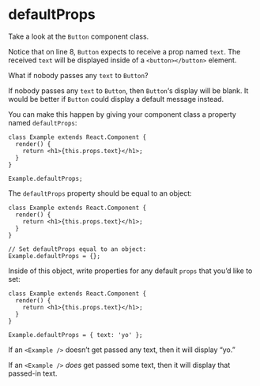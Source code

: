 # defaultProps

Take a look at the ``Button`` component class.

Notice that on line 8, ``Button`` expects to receive a prop named ``text``. The received ``text`` will be displayed inside of a ``<button></button>`` element.

What if nobody passes any ``text`` to ``Button``?

If nobody passes any ``text`` to ``Button``, then ``Button``‘s display will be blank. It would be better if ``Button`` could display a default message instead.

You can make this happen by giving your component class a property named ``defaultProps``:

```
class Example extends React.Component {
  render() {
    return <h1>{this.props.text}</h1>;
  }
}

Example.defaultProps;
```

The ``defaultProps`` property should be equal to an object:

```
class Example extends React.Component {
  render() {
    return <h1>{this.props.text}</h1>;
  }
}

// Set defaultProps equal to an object:
Example.defaultProps = {};
```

Inside of this object, write properties for any default ``props`` that you’d like to set:

```
class Example extends React.Component {
  render() {
    return <h1>{this.props.text}</h1>;
  }
}

Example.defaultProps = { text: 'yo' }; 
```

If an ``<Example />`` doesn’t get passed any text, then it will display “yo.”

If an ``<Example />`` *does* get passed some text, then it will display that passed-in text.
